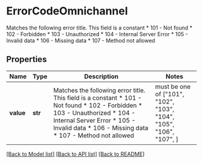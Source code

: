 # ErrorCodeOmnichannel

Matches the following error title.   This field is a constant    * 101 - Not found   * 102 - Forbidden   * 103 - Unauthorized   * 104 - Internal Server Error   * 105 - Invalid data   * 106 - Missing data   * 107 - Method not allowed
## Properties
Name | Type | Description | Notes
------------ | ------------- | ------------- | -------------
**value** | **str** | Matches the following error title.   This field is a constant    * 101 - Not found   * 102 - Forbidden   * 103 - Unauthorized   * 104 - Internal Server Error   * 105 - Invalid data   * 106 - Missing data   * 107 - Method not allowed |  must be one of ["101", "102", "103", "104", "105", "106", "107", ]

[[Back to Model list]](../README.md#documentation-for-models) [[Back to API list]](../README.md#documentation-for-api-endpoints) [[Back to README]](../README.md)


